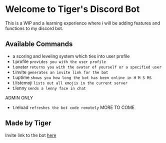 Welcome to Tiger's Discord Bot
===============================

This is a WIP and a learning experience where i will be adding features and functions to my discord bot.

Available Commands
-------------------

- a scoring and leveling system which ties into user profile
- t.profile `provides you with the user profile`
- t.avatar `returns you with the avatar of yourself or a specified user`
- t.invite `generates an invite link for the bot`
- t.uptime `shows you how long the bot has been online in H M S MS`
- t.listemoji `lists out all emojis in the current server`
- t.lenny `sends a lenny face in chat`

ADMIN ONLY
- t.reload `refreshes the bot code remotely`
MORE TO COME



Made by Tiger
-------------------

Invite link to the bot [here](https://discordapp.com/oauth2/authorize?client_id=463644074528997376&scope=bot&permissions=8)
